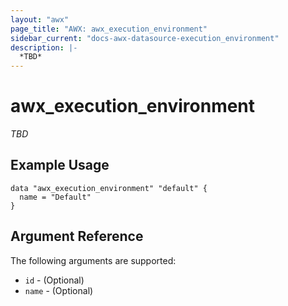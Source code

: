```yaml
---
layout: "awx"
page_title: "AWX: awx_execution_environment"
sidebar_current: "docs-awx-datasource-execution_environment"
description: |-
  *TBD*
---
```


# awx_execution_environment

*TBD*

## Example Usage

```hcl
data "awx_execution_environment" "default" {
  name = "Default"
}
```

## Argument Reference

The following arguments are supported:

* `id` - (Optional) 
* `name` - (Optional) 

